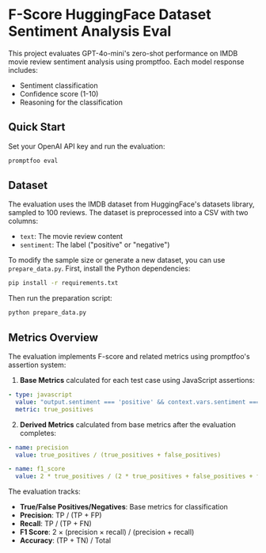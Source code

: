 # F-Score HuggingFace Dataset Sentiment Analysis Eval

This project evaluates GPT-4o-mini's zero-shot performance on IMDB movie review sentiment analysis using promptfoo. Each model response includes:

- Sentiment classification
- Confidence score (1-10)
- Reasoning for the classification

## Quick Start

Set your OpenAI API key and run the evaluation:

```bash
promptfoo eval
```

## Dataset

The evaluation uses the IMDB dataset from HuggingFace's datasets library, sampled to 100 reviews. The dataset is preprocessed into a CSV with two columns:

- `text`: The movie review content
- `sentiment`: The label ("positive" or "negative")

To modify the sample size or generate a new dataset, you can use `prepare_data.py`. First, install the Python dependencies:

```bash
pip install -r requirements.txt
```

Then run the preparation script:

```bash
python prepare_data.py
```

## Metrics Overview

The evaluation implements F-score and related metrics using promptfoo's assertion system:

1. **Base Metrics** calculated for each test case using JavaScript assertions:

```yaml
- type: javascript
  value: "output.sentiment === 'positive' && context.vars.sentiment === 'positive' ? 1 : 0"
  metric: true_positives
```

2. **Derived Metrics** calculated from base metrics after the evaluation completes:

```yaml
- name: precision
  value: true_positives / (true_positives + false_positives)

- name: f1_score
  value: 2 * true_positives / (2 * true_positives + false_positives + false_negatives)
```

The evaluation tracks:

- **True/False Positives/Negatives**: Base metrics for classification
- **Precision**: TP / (TP + FP)
- **Recall**: TP / (TP + FN)
- **F1 Score**: 2 × (precision × recall) / (precision + recall)
- **Accuracy**: (TP + TN) / Total
